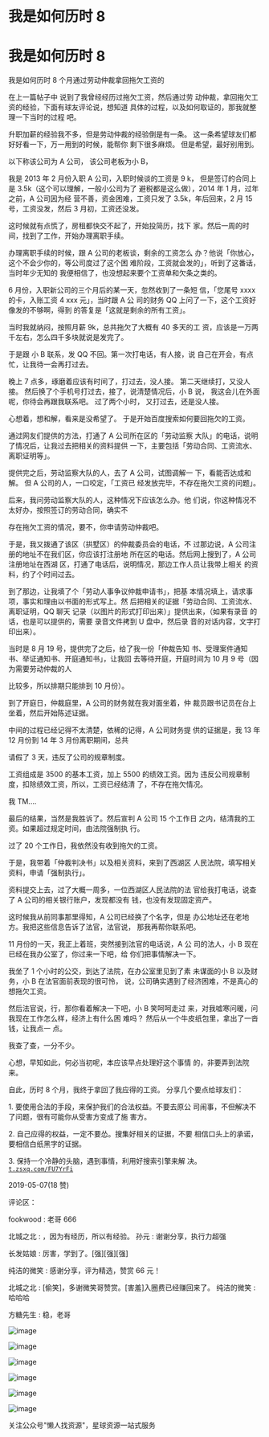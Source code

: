 # 我是如何历时 8

# 我是如何历时 8

我是如何历时 8 个月通过劳动仲裁拿回拖欠工资的

在上一篇帖子中 说到了我曾经经历过拖欠工资，然后通过劳 动仲裁，拿回拖欠工资的经验，下面有球友评论说，想知道 具体的过程，以及如何取证的，那我就整理一下当时的过程 吧。

升职加薪的经验我不多，但是劳动仲裁的经验倒是有一条。 这一条希望球友们都好好看一下，万一用到的时候，能帮你 剩下很多麻烦。 但是希望，最好别用到。

以下称该公司为 A 公司， 该公司老板为小 B，

我是 2013 年 2 月份入职 A 公司，入职时候谈的工资是 9 k， 但是签订的合同上是 3.5k（这个可以理解，一般小公司为了 避税都是这么做），2014 年 1 月，过年之前，A 公司因为经 营不善，资金困难，工资只发了 3.5k，年后回来，2 月 15 号，工资没发，然后 3 月初，工资还没发。

这时候就有点慌了，房租都快交不起了，开始投简历，找下 家。然后一周的时间，找到了工作，开始办理离职手续。

办理离职手续的时候，跟 A 公司的老板谈，剩余的工资怎么 办？他说「你放心，这个不会少你的，等公司度过了这个困 难阶段，工资就会发的」，听到了这番话，当时年少无知的 我便相信了，也没想起来要个工资单和欠条之类的。

6 月份，入职新公司的三个月后的某一天，忽然收到了一条短 信，「您尾号 xxxx 的卡，入账工资 4 xxx 元」，当时跟 A 公 司的财务 QQ 上问了一下，这个工资好像发的不够啊，得到 的答复是「这就是剩余的所有工资」。

当时我就纳闷，按照月薪 9k，总共拖欠了大概有 40 多天的工 资，应该是一万两千左右，怎么四千多块就说是发完了。

于是跟 小 B 联系，发 QQ 不回。第一次打电话，有人接，说 自己在开会，有点忙，让我待一会再打过去。

晚上 7 点多，琢磨着应该有时间了，打过去，没人接。 第二天继续打，又没人接。 然后换了个手机号打过去，接了，说清楚情况后，小 B 说， 我这会儿在外面呢，你待会再跟我联系吧。 过了两个小时， 又打过去，还是没人接。

心想着，想和解，看来是没希望了。 于是开始百度搜索如何要回拖欠的工资。

通过网友们提供的方法，打通了 A 公司所在区的「劳动监察 大队」的电话，说明了情况后，让我过去把相关的资料提供 一下，主要包括「劳动合同、工资流水、离职证明等」。

提供完之后，劳动监察大队的人，去了 A 公司，试图调解一 下，看能否达成和解。 但 A 公司的人，一口咬定，「工资已 经发放完毕，不存在拖欠工资的问题」。

后来，我问劳动监察大队的人，这种情况下应该怎么办。他 们说，你这种情况不太好办，按照签订的劳动合同，确实不

存在拖欠工资的情况，要不，你申请劳动仲裁吧。

于是，我又拨通了该区（拱墅区）的仲裁委员会的电话，不 过那边说，A 公司注册的地址不在我们区，你应该打注册地 所在区的电话。然后网上搜到了，A 公司注册地址在西湖 区，打通了电话后，说明情况，那边工作人员让我带上相关 的资料，约了个时间过去。

到了那边，让我填了个「劳动人事争议仲裁申请书」，把基 本情况填上，请求事项，事实和理由以书面的形式写上。然 后把相关的证据「劳动合同、工资流水、离职证明，QQ 聊天 记录（以图片的形式打印出来）」提供出来，（如果有录音 的话，也是可以提供的，需要 录音文件拷到 U 盘中，然后录 音的对话内容，文字打印出来）。

当时是 8 月 19 号，提供完了之后，给了我一份「仲裁告知 书、受理案件通知书、举证通知书、开庭通知书」，让我回 去等待开庭，开庭时间为 10 月 9 号（因为需要劳动仲裁的人

比较多，所以排期只能排到 10 月份）。

到了开庭日，仲裁庭里，A 公司的财务就在我对面坐着，仲 裁员跟书记员在台上坐着，然后开始陈述证据。

中间的过程已经记得不太清楚，依稀的记得，A 公司财务提 供的证据是，我 13 年 12 月份到 14 年 3 月份离职期间，总共

请假了 3 天，违反了公司的规章制度。

工资组成是 3500 的基本工资，加上 5500 的绩效工资。因为 违反公司规章制度，扣除绩效工资，所以，工资已经结清 了，不存在拖欠情况。

我 TM....

最后的结果，当然是我胜诉了。然后宣判 A 公司 15 个工作日 之内，结清我的工资。如果超过规定时间，由法院强制执 行。

过了 20 个工作日，我依然没有收到拖欠的工资。

于是，我带着「仲裁判决书」以及相关资料，来到了西湖区 人民法院，填写相关资料，申请「强制执行」。

资料提交上去，过了大概一周多，一位西湖区人民法院的法 官给我打电话，说查了 A 公司的相关银行账户，发现都没有 钱，也没有发现固定资产。

这时候我从前同事那里得知，A 公司已经换了个名字，但是 办公地址还在老地方。我把这些信息告诉了法官，法官说， 那我再帮你联系吧。

11 月份的一天，我正上着班，突然接到法官的电话说，A 公 司的法人，小 B 现在已经在我办公室了，你过来一下吧，给 你们把事情解决一下。

我坐了 1 个小时的公交，到达了法院，在办公室里见到了素 未谋面的小 B 以及财务，小 B 在法官面前表现的很可怜， 说，公司确实遇到了经济困难，不是真心的想拖欠工资。

然后法官说，行，那你看着解决一下吧，小 B 笑呵呵走过 来，对我嘘寒问暖，问我现在工作怎么样，经济上有什么困 难吗？ 然后从一个牛皮纸包里，拿出了一沓钱，让我点一 点。

我查了查，一分不少。

心想，早知如此，何必当初呢，本应该早点处理好这个事情 的，非要弄到法院来。

自此，历时 8 个月，我终于拿回了我应得的工资。 分享几个要点给球友们：

1\. 要使用合法的手段，来保护我们的合法权益。不要去原公 司闹事，不但解决不了问题，很有可能你从受害方变成了施 害方。

2\. 自己应得的权益，一定不要怂。搜集好相关的证据，不要 相信口头上的承诺，要相信白纸黑字的证据。

3\. 保持一个冷静的头脑，遇到事情，利用好搜索引擎来解 决。[`t.zsxq.com/FU7YrFi`](https://t.zsxq.com/FU7YrFi)

2019-05-07(18 赞)

评论区：

fookwood : 老哥 666

北城之北 : ，因为有经历，所以有经验。 孙元 : 谢谢分享，执行力超强

长发姑娘 : 厉害，学到了。[强][强][强]

纯洁的微笑 : 感谢分享，评为精选，赞赏 66 元！

北城之北 : [偷笑]，多谢微笑哥赞赏。[害羞]入圈费已经赚回来了。 纯洁的微笑 : 哈哈哈

方糖先生 : 稳，老哥

![image](img/Image_099.png)

![image](img/Image_100.png)

![image](img/Image_101.png)

![image](img/Image_102.png)

![image](img/Image_103.png)

![image](img/Image_104.png)

关注公众号"懒人找资源"，星球资源一站式服务